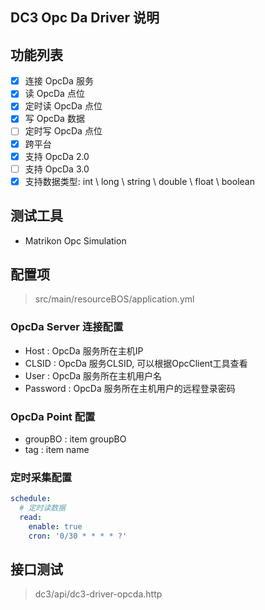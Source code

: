## DC3 Opc Da Driver 说明

## 功能列表

- [x] 连接 OpcDa 服务
- [x] 读 OpcDa 点位
- [x] 定时读 OpcDa 点位
- [x] 写 OpcDa 数据
- [ ] 定时写 OpcDa 点位
- [x] 跨平台
- [x] 支持 OpcDa 2.0
- [ ] 支持 OpcDa 3.0
- [x] 支持数据类型:  int \ long \ string \ double \ float \ boolean

## 测试工具

- Matrikon Opc Simulation

## 配置项

> src/main/resourceBOS/application.yml

### OpcDa Server 连接配置

- Host : OpcDa 服务所在主机IP
- CLSID : OpcDa 服务CLSID, 可以根据OpcClient工具查看
- User : OpcDa 服务所在主机用户名
- Password : OpcDa 服务所在主机用户的远程登录密码

### OpcDa Point 配置

- groupBO : item groupBO
- tag : item name

### 定时采集配置

```yaml
schedule:
  # 定时读数据
  read:
    enable: true
    cron: '0/30 * * * * ?'
```

## 接口测试

> dc3/api/dc3-driver-opcda.http

